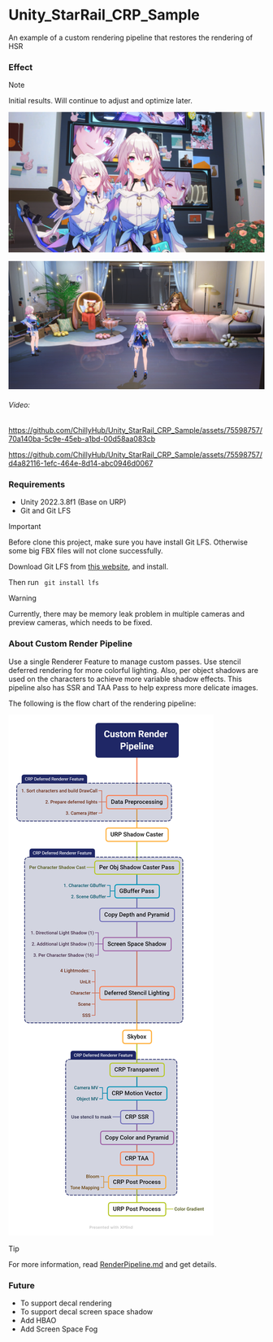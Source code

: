 # Unity_StarRail_CRP_Sample

An example of a custom rendering pipeline that restores the rendering of HSR



### Effect

> [!NOTE] 
>
> Initial results. Will continue to adjust and optimize later.

![6](./Documents~/README.assets/6.png)

![5](./Documents~/README.assets/5.png)

###### Video:

https://github.com/ChillyHub/Unity_StarRail_CRP_Sample/assets/75598757/70a140ba-5c9e-45eb-a1bd-00d58aa083cb

https://github.com/ChillyHub/Unity_StarRail_CRP_Sample/assets/75598757/d4a82116-1efc-464e-8d14-abc0946d0067


### Requirements

- Unity 2022.3.8f1 (Base on URP)
- Git and Git LFS

> [!IMPORTANT]
>
> Before clone this project, make sure you have install Git LFS. Otherwise some big FBX files will not clone successfully.
>
> Download Git LFS from [this website](https://git-scm.com/downloads), and install. 
>
> Then run   `` git install lfs``

> [!WARNING]
>
> Currently, there may be memory leak problem in multiple cameras and preview cameras, which needs to be fixed.



### About Custom Render Pipeline

Use a single Renderer Feature to manage custom passes. Use stencil deferred rendering for more colorful lighting. Also, per object shadows are used on the characters to achieve more variable shadow effects. This pipeline also has SSR and TAA Pass to help express more delicate images.

The following is the flow chart of the rendering pipeline:

![Custom Render Pipeline](./Documents~/README.assets/CustomRenderPipeline.png)

> [!TIP]
>
> For more information, read [RenderPipeline.md](./Documents~/RenderPipeline.md) and get details.



### Future

- To support decal rendering
- To support decal screen space shadow
- Add HBAO
- Add Screen Space Fog
